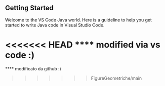 ## Getting Started

Welcome to the VS Code Java world. Here is a guideline to help you get started to write Java code in Visual Studio Code.

<<<<<<< HEAD
**** modified via vs code :)
=======
**** modificato da github :)
>>>>>>> FigureGeometriche/main
